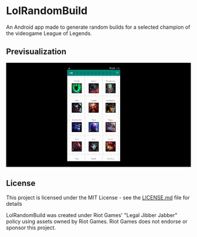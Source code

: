 # LolRandomBuild
An Android app made to generate random builds for a selected champion of the videogame League of Legends.

## Previsualization

![](prev.gif)

## License

This project is licensed under the MIT License - see the [LICENSE.md](LICENSE.md) file for details

LolRandomBuild was created under Riot Games' "Legal Jibber Jabber" policy using assets owned by Riot Games.  Riot Games does not endorse or sponsor this project.

